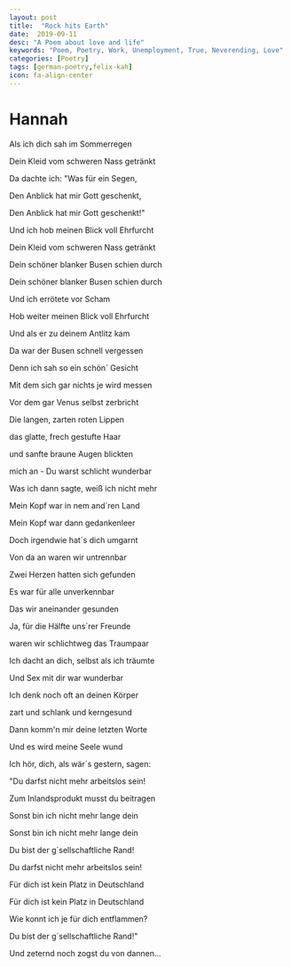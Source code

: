 ```yaml
---
layout: post
title:  "Rock hits Earth"
date:  2019-09-11
desc: "A Poem about love and life"
keywords: "Poem, Poetry, Work, Unemployment, True, Neverending, Love"
categories: [Poetry]
tags: [german-poetry,felix-kah]
icon: fa-align-center
---
```


# Hannah

Als ich dich sah im Sommerregen

Dein Kleid vom schweren Nass getränkt

Da dachte ich: "Was für ein Segen,

Den Anblick hat mir Gott geschenkt,



Den Anblick hat mir Gott geschenkt!"

Und ich hob meinen Blick voll Ehrfurcht

Dein Kleid vom schweren Nass getränkt

Dein schöner blanker Busen schien durch



Dein schöner blanker Busen schien durch

Und ich errötete vor Scham

Hob weiter meinen Blick voll Ehrfurcht

Und als er zu deinem Antlitz kam



Da war der Busen schnell vergessen

Denn ich sah so ein schön´ Gesicht

Mit dem sich gar nichts je wird messen

Vor dem gar Venus selbst zerbricht



Die langen, zarten roten Lippen

das glatte, frech gestufte Haar

und sanfte braune Augen blickten

mich an - Du warst schlicht wunderbar



Was ich dann sagte, weiß ich nicht mehr

Mein Kopf war in nem and´ren Land

Mein Kopf war dann gedankenleer

Doch irgendwie hat´s dich umgarnt



Von da an waren wir untrennbar

Zwei Herzen hatten sich gefunden

Es war für alle unverkennbar

Das wir aneinander gesunden



Ja, für die Hälfte uns´rer Freunde

waren wir schlichtweg das Traumpaar

Ich dacht an dich, selbst als ich träumte

Und Sex mit dir war wunderbar



Ich denk noch oft an deinen Körper

zart und schlank und kerngesund

Dann komm'n mir deine letzten Worte

Und es wird meine Seele wund



Ich hör, dich, als wär´s gestern, sagen:

"Du darfst nicht mehr arbeitslos sein!

Zum Inlandsprodukt musst du beitragen

Sonst bin ich nicht mehr lange dein



Sonst bin ich nicht mehr lange dein

Du bist der g´sellschaftliche Rand!

Du darfst nicht mehr arbeitslos sein!

Für dich ist kein Platz in Deutschland



Für dich ist kein Platz in Deutschland

Wie konnt ich je für dich entflammen?

Du bist der g´sellschaftliche Rand!"

Und zeternd noch zogst du von dannen...